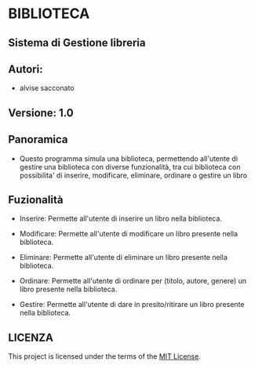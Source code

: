# BIBLIOTECA
## Sistema di Gestione libreria

## Autori:
- alvise sacconato

## Versione: 1.0

## Panoramica
- Questo programma simula una biblioteca, permettendo all'utente di gestire una biblioteca con diverse funzionalità, tra cui biblioteca con possibilita' di inserire, modificare, eliminare, ordinare o gestire un libro

## Fuzionalità
- Inserire: Permette all'utente di inserire un libro nella biblioteca.

- Modificare: Permette all'utente di modificare un libro presente nella biblioteca.

- Eliminare: Permette all'utente di eliminare un libro presente nella biblioteca.

- Ordinare: Permette all'utente di ordinare per (titolo, autore, genere) un libro presente nella biblioteca.

- Gestire: Permette all'utente di dare in presito/ritirare un libro presente nella biblioteca.

## LICENZA
This project is licensed under the terms of the [MIT License](https://github.com/Alvizero/Biblioteca/blob/main/LICENSE).
